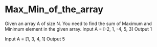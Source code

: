 # Max_Min_of_the_array

Given an array A of size N. You need to find the sum of Maximum and Minimum element in the given array.
Input
A = [-2, 1, -4, 5, 3]
Output
1

Input
A = [1, 3, 4, 1]
Output
5
